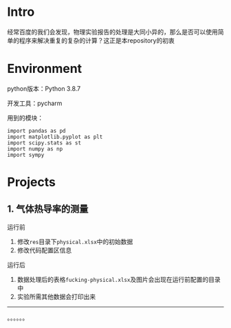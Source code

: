 # Intro

经常百度的我们会发现，物理实验报告的处理是大同小异的，那么是否可以使用简单的程序来解决重复的复杂的计算？这正是本repository的初衷

# Environment

python版本：Python 3.8.7

开发工具：pycharm

用到的模块：

```
import pandas as pd
import matplotlib.pyplot as plt
import scipy.stats as st
import numpy as np
import sympy
```

# Projects

## 1. 气体热导率的测量

运行前

1. 修改`res`目录下`physical.xlsx`中的初始数据
2. 修改代码配置区信息

运行后

1. 数据处理后的表格`fucking-physical.xlsx`及图片会出现在运行前配置的目录中
2. 实验所需其他数据会打印出来

------

。。。。。。